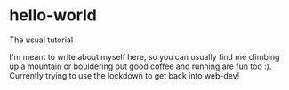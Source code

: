 # hello-world
The usual tutorial

I'm meant to write about myself here, so you can usually find me climbing up a mountain or bouldering but good coffee and running are fun too :). Currently trying to use the lockdown to get back into web-dev!
